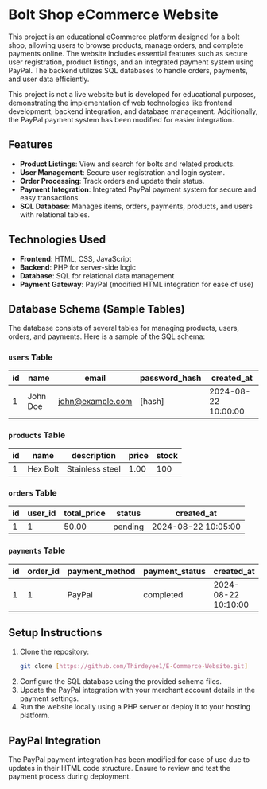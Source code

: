 # Bolt Shop eCommerce Website

This project is an educational eCommerce platform designed for a bolt shop, allowing users to browse products, manage orders, and complete payments online. The website includes essential features such as secure user registration, product listings, and an integrated payment system using PayPal. The backend utilizes SQL databases to handle orders, payments, and user data efficiently.

This project is not a live website but is developed for educational purposes, demonstrating the implementation of web technologies like frontend development, backend integration, and database management. Additionally, the PayPal payment system has been modified for easier integration.

## Features

- **Product Listings**: View and search for bolts and related products.
- **User Management**: Secure user registration and login system.
- **Order Processing**: Track orders and update their status.
- **Payment Integration**: Integrated PayPal payment system for secure and easy transactions.
- **SQL Database**: Manages items, orders, payments, products, and users with relational tables.

## Technologies Used

- **Frontend**: HTML, CSS, JavaScript
- **Backend**: PHP for server-side logic
- **Database**: SQL for relational data management
- **Payment Gateway**: PayPal (modified HTML integration for ease of use)
  
## Database Schema (Sample Tables)

The database consists of several tables for managing products, users, orders, and payments. Here is a sample of the SQL schema:

### `users` Table
| id | name       | email          | password_hash | created_at          |
|----|------------|----------------|---------------|---------------------|
| 1  | John Doe   | john@example.com | [hash]        | 2024-08-22 10:00:00 |

### `products` Table
| id  | name        | description   | price | stock |
|-----|-------------|---------------|-------|-------|
| 1   | Hex Bolt    | Stainless steel | 1.00  | 100   |

### `orders` Table
| id  | user_id | total_price | status  | created_at          |
|-----|---------|-------------|---------|---------------------|
| 1   | 1       | 50.00       | pending | 2024-08-22 10:05:00 |

### `payments` Table
| id  | order_id | payment_method | payment_status | created_at          |
|-----|----------|----------------|----------------|---------------------|
| 1   | 1        | PayPal         | completed      | 2024-08-22 10:10:00 |

## Setup Instructions

1. Clone the repository:
   ```bash
   git clone [https://github.com/Thirdeyee1/E-Commerce-Website.git]
   ```
2. Configure the SQL database using the provided schema files.
3. Update the PayPal integration with your merchant account details in the payment settings.
4. Run the website locally using a PHP server or deploy it to your hosting platform.

## PayPal Integration

The PayPal payment integration has been modified for ease of use due to updates in their HTML code structure. Ensure to review and test the payment process during deployment.
